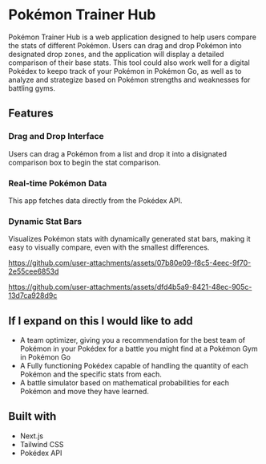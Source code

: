 # Pokémon Trainer Hub  
Pokémon Trainer Hub is a web application designed to help users compare the stats of different Pokémon. Users can drag and drop Pokémon into designated drop zones, and the application will display a detailed comparison of their base stats. This tool could also work well for a digital Pokédex to keepo track of your Pokémon in Pokémon Go, as well as to analyze and strategize based on Pokémon strengths and weaknesses for battling gyms.

## Features  
### Drag and Drop Interface
Users can drag a Pokémon from a list and drop it into a disignated comparison box to begin the stat comparison.
### Real-time Pokémon Data
This app fetches data directly from the Pokédex API.
### Dynamic Stat Bars
Visualizes Pokémon stats with dynamically generated stat bars, making it easy to visually compare, even with the smallest differences.

https://github.com/user-attachments/assets/07b80e09-f8c5-4eec-9f70-2e55cee6853d

https://github.com/user-attachments/assets/dfd4b5a9-8421-48ec-905c-13d7ca928d9c

## If I expand on this I would like to add  
- A team optimizer, giving you a recommendation for the best team of Pokémon in your Pokédex for a battle you might find at a Pokémon Gym in Pokémon Go
- A Fully functioning Pokédex capable of handling the quantity of each Pokémon and the specific stats from each.
- A battle simulator based on mathematical probabilities for each Pokémon and move they have learned.

 ## Built with  
- Next.js
- Tailwind CSS
- Pokédex API
